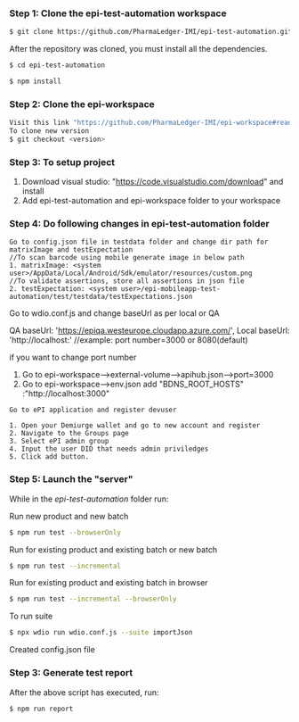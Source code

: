 ### Step 1: Clone the epi-test-automation workspace

```sh
$ git clone https://github.com/PharmaLedger-IMI/epi-test-automation.git
```

After the repository was cloned, you must install all the dependencies.

```sh
$ cd epi-test-automation

$ npm install
```
### Step 2: Clone the epi-workspace 
```sh
Visit this link "https://github.com/PharmaLedger-IMI/epi-workspace#readme" and follow the steps
To clone new version
$ git checkout <version>
```
### Step 3: To setup project
1. Download visual studio: "https://code.visualstudio.com/download" and install
2. Add epi-test-automation and epi-workspace folder to your workspace

### Step 4: Do following changes in epi-test-automation folder
```
Go to config.json file in testdata folder and change dir path for matrixImage and testExpectation
//To scan barcode using mobile generate image in below path
1. matrixImage: <system user>/AppData/Local/Android/Sdk/emulator/resources/custom.png
//To validate assertions, store all assertions in json file
2. testExpectation: <system user>/epi-mobileapp-test-automation/test/testdata/testExpectations.json
```
Go to wdio.conf.js and change baseUrl as per local or QA

QA baseUrl: 'https://epiqa.westeurope.cloudapp.azure.com/',
Local baseUrl: 'http://localhost:<port number>'
//example: port number=3000 or 8080(default)

if you want to change port number
1. Go to epi-workspace-->external-volume-->apihub.json-->port=3000
2. Go to epi-workspace-->env.json
   add "BDNS_ROOT_HOSTS" :"http://localhost:3000"
```
Go to ePI application and register devuser

1. Open your Demiurge wallet and go to new account and register
2. Navigate to the Groups page
3. Select ePI admin group
4. Input the user DID that needs admin priviledges
5. Click add button.
```

### Step 5: Launch the "server"

While in the *epi-test-automation* folder run:

Run new product and new batch
```sh
$ npm run test --browserOnly
```
Run for existing product and existing batch or new batch
```sh
$ npm run test --incremental
```
Run for existing product and existing batch in browser
```sh
$ npm run test --incremental --browserOnly
``` 

To run suite
```sh
$ npx wdio run wdio.conf.js --suite importJson
``` 

Created config.json file

### Step 3: Generate test report

After the above script has executed, run:

```sh
$ npm run report
```

